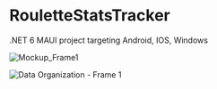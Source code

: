 # RouletteStatsTracker
.NET 6 MAUI project targeting Android, IOS, Windows

![Mockup_Frame1](https://user-images.githubusercontent.com/69128774/168849208-25108b8b-7b17-49bb-b998-b8e68276101d.jpg)

![Data Organization - Frame 1](https://user-images.githubusercontent.com/69128774/169609691-166dc254-fc6f-4e5a-b5bd-e9d7d79f4bc1.jpg)

